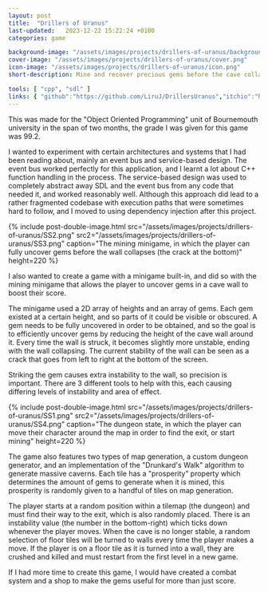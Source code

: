 ```yaml
---
layout: post
title:  "Drillers of Uranus"
last-updated:   2023-12-22 15:22:24 +0100
categories: game

background-image: "/assets/images/projects/drillers-of-uranus/background.png"
cover-image: "/assets/images/projects/drillers-of-uranus/cover.png"
icon-image: "/assets/images/projects/drillers-of-uranus/icon.png"
short-description: Mine and recover precious gems before the cave collapses

tools: [ "cpp", "sdl" ]
links: { "github":"https://github.com/LiruJ/DrillersUranus","itchio":"https://liru.itch.io/drillers" }
---
```


This was made for the "Object Oriented Programming" unit of Bournemouth university in the span of two months, the grade I was given for this game was 99.2.

I wanted to experiment with certain architectures and systems that I had been reading about, mainly an event bus and service-based design. The event bus worked perfectly for this application, and I learnt a lot about C++ function handling in the process. The service-based design was used to completely abstract away SDL and the event bus from any code that needed it, and worked reasonably well. Although this approach did lead to a rather fragmented codebase with execution paths that were sometimes hard to follow, and I moved to using dependency injection after this project.

{% include post-double-image.html src="/assets/images/projects/drillers-of-uranus/SS2.png" src2="/assets/images/projects/drillers-of-uranus/SS3.png" caption="The mining minigame, in which the player can fully uncover gems before the wall collapses (the crack at the bottom)" height=220 %}

I also wanted to create a game with a minigame built-in, and did so with the mining minigame that allows the player to uncover gems in a cave wall to boost their score.

The minigame used a 2D array of heights and an array of gems. Each gem existed at a certain height, and so parts of it could be visible or obscured. A gem needs to be fully uncovered in order to be obtained, and so the goal is to efficiently uncover gems by reducing the height of the cave wall around it. Every time the wall is struck, it becomes slightly more unstable, ending with the wall collapsing. The current stability of the wall can be seen as a crack that goes from left to right at the bottom of the screen.

Striking the gem causes extra instability to the wall, so precision is important. There are 3 different tools to help with this, each causing differing levels of instability and area of effect.

{% include post-double-image.html src="/assets/images/projects/drillers-of-uranus/SS1.png" src2="/assets/images/projects/drillers-of-uranus/SS4.png" caption="The dungeon state, in which the player can move their character around the map in order to find the exit, or start mining" height=220 %}

The game also features two types of map generation, a custom dungeon generator, and an implementation of the "Drunkard's Walk" algorithm to generate massive caverns. Each tile has a "prosperity" property which determines the amount of gems to generate when it is mined, this prosperity is randomly given to a handful of tiles on map generation.

The player starts at a random position within a tilemap (the dungeon) and must find their way to the exit, which is also randomly placed. There is an instability value (the number in the bottom-right) which ticks down whenever the player moves. When the cave is no longer stable, a random selection of floor tiles will be turned to walls every time the player makes a move. If the player is on a floor tile as it is turned into a wall, they are crushed and killed and must restart from the first level in a new game.

If I had more time to create this game, I would have created a combat system and a shop to make the gems useful for more than just score.